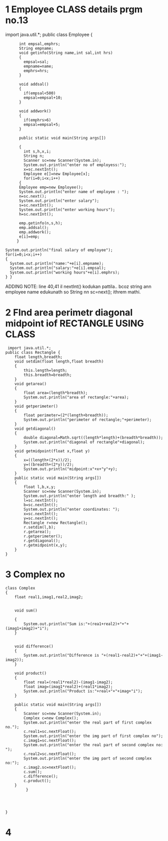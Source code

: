 # 1 Employee CLASS details prgm no.13

 import java.util.*;
 public class Employee
 {
   
          int empsal,emphrs;
          String empname;
          void getinfo(String name,int sal,int hrs)
          {
            empsal=sal;
            empname=name;
            emphrs=hrs;
          }
          
          void addsal()
          {
            if(empsal<500) 
            empsal=empsal+10;
          }
          
          void addwork()
          {
            if(emphrs>6)
            empsal=empsal+5;
          }
          
          public static void main(String args[])
          
          {
            int s,h,x,i;
            String n;
            Scanner sc=new Scanner(System.in);
            System.out.println("enter no of employess:");
            x=sc.nextInt();
            Employee e[]=new Employee[x];
            for(i=0;i<x;i++)
          {
          Employee emp=new Employee();
          System.out.println("enter name of employee : ");
          n=sc.next();
          System.out.println("enter salary");
          s=sc.nextInt();
          System.out.println("enter working hours");
          h=sc.nextInt();
          
          emp.getinfo(n,s,h);
          emp.addsal();
          emp.addwork();
          e[i]=emp;
         }
         
    System.out.println("final salary of employee");
    for(i=0;i<x;i++)
    {
      System.out.println("name:"+e[i].empname);
      System.out.println("salary:"+e[i].empsal);
      System.out.println("working hours"+e[i].emphrs);
    } }
         
 ADDING NOTE: line 40,41 il nextInt() kodukan pattila.. bcoz string ann employee name edukunath so String nn sc=next(); ithrem mathi.


 # 2 FInd area perimetr diagonal midpoint iof RECTANGLE USING CLASS 

```
 import java.util.*;
public class Rectangle {
    float length,breadth;
    void setdim(float length,float breadth)
    {
        this.length=length;
        this.breadth=breadth;
    }
    void getarea()
    {
        float area=(length*breadth);
        System.out.println("area of rectangle:"+area);
    }
    void getperimeter()
    {
        float perimeter=(2*(length+breadth));
        System.out.println("perimeter of rectangle;"+perimeter);
    }
    void getdiagonal()
    {
        double diagonal=Math.sqrt((length*length)+(breadth*breadth));
        System.out.println("diagonal of rectangle"+diagonal);
    }
    void getmidpoint(float x,float y)
    {
        x=((length+(2*x))/2);
        y=((breadth+(2*y))/2);
        System.out.println("midpoint:x"+x+"y"+y);
    }
    public static void main(String args[])
    {
        float l,b,x,y;
        Scanner sc=new Scanner(System.in);
        System.out.println("enter length and breadth:" );
        l=sc.nextInt();
        b=sc.nextInt();
        System.out.println("enter coordinates: ");
        x=sc.nextInt();
        y=sc.nextInt();
        Rectangle r=new Rectangle();
        r.setdim(l,b);
        r.getarea();
        r.getperimeter();
        r.getdiagonal();
        r.getmidpoint(x,y);
    }
}
```

# 3 Complex no

``` import java.util.*;
class Complex 
{
    float real1,imag1,real2,imag2;
    
    
    void sum()
    
    {
        System.out.println("Sum is:"+(rea1+real2)+"+"+(imag1+imag2)+"i");
    }
    
    
    void difference()
    {
        System.out.println("Difference is "+(real1-real2)+"+"+(imag1-imag2));
    }
    
    void product()
    {
        float real=(real1*real2)-(imag1-imag2);
        float imag=(imag1*real2)+(real1*imag2);
        System.out.println("Product is:"+real+"+"+imag+"i");
    }
    
    public static void main(String args[])
    {
        Scanner sc=new Scanner(System.in);
        Complex c=new Complex();
        System.out.println("enter the real part of first complex no.");
        c.real1=sc.nextFloat();
        System.out.println("enter the img part of first complex no");
        c.imag1=sc.nextFloat();
        System.out.println("enter the real part of second complex no: ");
        c.real2=sc.nextFloat();
        System.out.println("enter the img part of second complex no:");
        c.imag2.sc=nextFloat();
        c.sum();
        c.difference();
        c.product();
    }
         }
    
    
    
    
}
```

# 4
    

          
          
          

          
